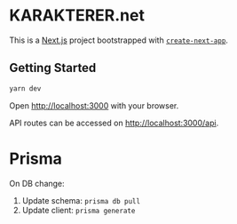 # KARAKTERER.net

This is a [Next.js](https://nextjs.org/) project bootstrapped with [`create-next-app`](https://github.com/vercel/next.js/tree/canary/packages/create-next-app).

## Getting Started

```bash
yarn dev
```

Open [http://localhost:3000](http://localhost:3000) with your browser.

API routes can be accessed on [http://localhost:3000/api](http://localhost:3000/api/).

# Prisma

On DB change:

1. Update schema: `prisma db pull`
2. Update client: `prisma generate`
